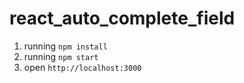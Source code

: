 # react_auto_complete_field

1. running ```npm install```
2. running ```npm start```
3. open ```http://localhost:3000```
